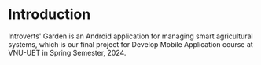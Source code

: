 # Introduction
Introverts' Garden is an Android application for managing smart agricultural systems, which is our final project for Develop Mobile Application course at VNU-UET in Spring Semester, 2024.
